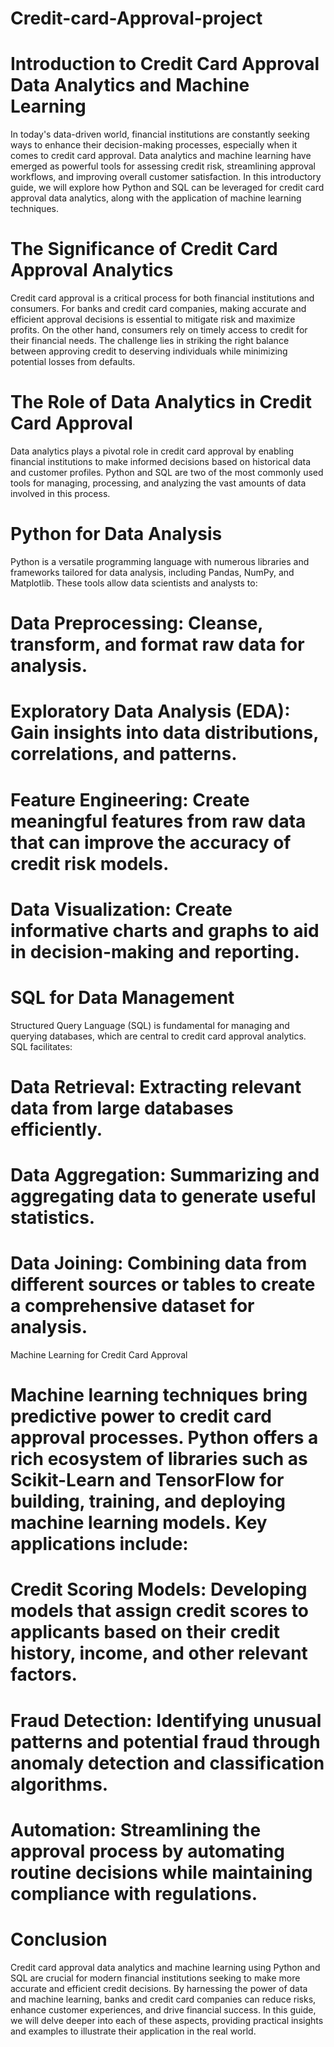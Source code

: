 # Credit-card-Approval-project 
# Introduction to Credit Card Approval Data Analytics and Machine Learning

In today's data-driven world, financial institutions are constantly seeking ways to enhance their decision-making processes, especially when it comes to credit card approval. Data analytics and machine learning have emerged as powerful tools for assessing credit risk, streamlining approval workflows, and improving overall customer satisfaction. In this introductory guide, we will explore how Python and SQL can be leveraged for credit card approval data analytics, along with the application of machine learning techniques.

# The Significance of Credit Card Approval Analytics

Credit card approval is a critical process for both financial institutions and consumers. For banks and credit card companies, making accurate and efficient approval decisions is essential to mitigate risk and maximize profits. On the other hand, consumers rely on timely access to credit for their financial needs. The challenge lies in striking the right balance between approving credit to deserving individuals while minimizing potential losses from defaults.

# The Role of Data Analytics in Credit Card Approval

Data analytics plays a pivotal role in credit card approval by enabling financial institutions to make informed decisions based on historical data and customer profiles. Python and SQL are two of the most commonly used tools for managing, processing, and analyzing the vast amounts of data involved in this process.

# Python for Data Analysis

Python is a versatile programming language with numerous libraries and frameworks tailored for data analysis, including Pandas, NumPy, and Matplotlib. These tools allow data scientists and analysts to:

# Data Preprocessing: Cleanse, transform, and format raw data for analysis.
# Exploratory Data Analysis (EDA): Gain insights into data distributions, correlations, and patterns.
# Feature Engineering: Create meaningful features from raw data that can improve the accuracy of credit risk models.
# Data Visualization: Create informative charts and graphs to aid in decision-making and reporting.
# SQL for Data Management

Structured Query Language (SQL) is fundamental for managing and querying databases, which are central to credit card approval analytics. SQL facilitates:

# Data Retrieval: Extracting relevant data from large databases efficiently.
# Data Aggregation: Summarizing and aggregating data to generate useful statistics.
# Data Joining: Combining data from different sources or tables to create a comprehensive dataset for analysis.
Machine Learning for Credit Card Approval

# Machine learning techniques bring predictive power to credit card approval processes. Python offers a rich ecosystem of libraries such as Scikit-Learn and TensorFlow for building, training, and deploying machine learning models. Key applications include:

# Credit Scoring Models: Developing models that assign credit scores to applicants based on their credit history, income, and other relevant factors.
# Fraud Detection: Identifying unusual patterns and potential fraud through anomaly detection and classification algorithms.
# Automation: Streamlining the approval process by automating routine decisions while maintaining compliance with regulations.
# Conclusion

Credit card approval data analytics and machine learning using Python and SQL are crucial for modern financial institutions seeking to make more accurate and efficient credit decisions. By harnessing the power of data and machine learning, banks and credit card companies can reduce risks, enhance customer experiences, and drive financial success. In this guide, we will delve deeper into each of these aspects, providing practical insights and examples to illustrate their application in the real world.




